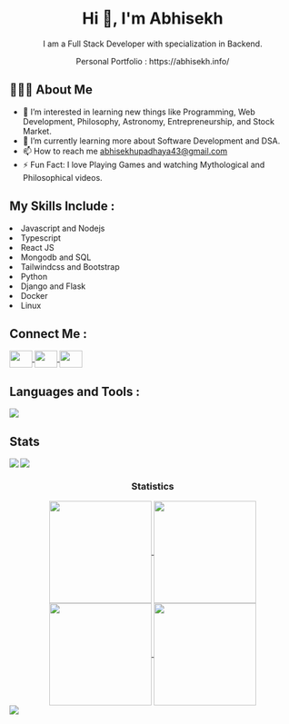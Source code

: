 <h1 align="center">Hi 👋, I'm Abhisekh</h1>
<p align="center">I am a Full Stack Developer with specialization in Backend.</p>
<p align="center">Personal Portfolio : https://abhisekh.info/</p>
<h2>👨🏻‍💻  About Me</h2>

- 👀 I’m interested in learning new things like Programming, Web Development, Philosophy, Astronomy, Entrepreneurship, and Stock Market.
- 🌱 I’m currently learning more about Software Development and DSA.
- 📫 How to reach me abhisekhupadhaya43@gmail.com
- ⚡ Fun Fact: I love Playing Games and watching Mythological and Philosophical videos.


<div>
  <h2>My Skills Include :</h2>
   <li>Javascript and Nodejs</li>
   <li>Typescript</li>
   <li>React JS</li>
   <li>Mongodb and SQL</li>
   <li>Tailwindcss and Bootstrap</li>
   <li>Python</li>
   <li>Django and Flask</li>
   <li>Docker</li>
   <li>Linux</li>
</div>


<div>
  <h2>Connect Me :</h2>
  <a href="https://twitter.com/AbhisekUpadhay5" target="_blank" rel="nofollow">
    <img align="center" src="https://raw.githubusercontent.com/rahuldkjain/github-profile-readme-generator/master/src/images/icons/Social/twitter.svg" alt="" height="30" width="40" style="max-width: 100%;">
  </a>
   <a href="https://www.linkedin.com/in/abhisekh-upadhaya-5208a3165/" target="_blank" rel="nofollow">
     <img align="center" src="https://raw.githubusercontent.com/rahuldkjain/github-profile-readme-generator/master/src/images/icons/Social/linked-in-alt.svg" alt="" height="30" width="40" style="max-width: 100%;">
  </a>
  <a href="https://www.instagram.com/abhisekupa/" target="_blank" rel="nofollow">
    <img align="center" src="https://raw.githubusercontent.com/rahuldkjain/github-profile-readme-generator/master/src/images/icons/Social/instagram.svg" alt="" height="30" width="40" style="max-width: 100%;">
  </a>
</div>

<h2 align="left">Languages and Tools :</h2>
<div align="left">
  <img align="center" src="https://skillicons.dev/icons?i=html,css,js,ts,py,nodejs,expressjs,nestjs,ts,react,mongodb,mysql,tailwindcss,bootstrap,django,flask,docker,git,cpp,java,kotlin,golang,linux,dsa" />
</div>

<h2 align="left">Stats</h2>
<div align="center">
<!--   <img align="left" src="https://github-readme-stats.vercel.app/api?username=Abhisek0721&show_icons=true&theme=radical" height="180em" /> -->
  <img align="left" src="https://github-readme-stats.vercel.app/api/top-langs/?username=Abhisek0721&layout=donut-vertical&show_icons=true&theme=radical&hide=scss&langs_count=10" />
</div>

<img src="https://user-images.githubusercontent.com/73097560/115834477-dbab4500-a447-11eb-908a-139a6edaec5c.gif"><h3 align="center">Statistics</h3>
<div align="center">
  <a href="https://github.com/Abhisek0721">
  <img align="center" src="http://github-profile-summary-cards.vercel.app/api/cards/stats?username=Abhisek0721&theme=2077" height="180em" />
  <img align="center" src="http://github-profile-summary-cards.vercel.app/api/cards/most-commit-language?username=Abhisek0721&theme=radical&hide=html,css,scss" height="180em" />
  <img align="center" src="http://github-profile-summary-cards.vercel.app/api/cards/repos-per-language?username=Abhisek0721&theme=2077&hide=html,css,scss" height="180em" />
  <img align="center" src="http://github-profile-summary-cards.vercel.app/api/cards/profile-details?username=Abhisek0721&theme=2077" height="180em" />
</div>

<img src="https://raw.githubusercontent.com/Trilokia/Trilokia/379277808c61ef204768a61bbc5d25bc7798ccf1/bottom_header.svg" />
